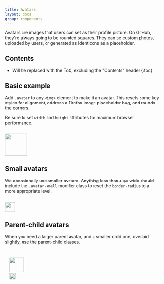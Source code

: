 ```yaml
---
title: Avatars
layout: docs
group: components
---
```


Avatars are images that users can set as their profile picture. On GitHub, they're always going to be rounded squares. They can be custom photos, uploaded by users, or generated as Identicons as a placeholder.

## Contents

* Will be replaced with the ToC, excluding the "Contents" header
{:toc}

## Basic example

Add `.avatar` to any `<img>` element to make it an avatar. This resets some key styles for alignment, address a Firefox image placeholder bug, and rounds the corners.

Be sure to set `width` and `height` attributes for maximum browser performance.

<code>
<img class="avatar" src="https://avatars3.githubusercontent.com/u/9919?v=3&s=144" width="72" height="72">
</code>

## Small avatars

We occasionally use smaller avatars. Anything less than `48px` wide should include the `.avatar-small` modifier class to reset the `border-radius` to a more appropriate level.

<code>
<img class="avatar avatar-small" src="https://avatars3.githubusercontent.com/u/9919?v=3&s=64" width="32" height="32">
</code>

## Parent-child avatars

When you need a larger parent avatar, and a smaller child one, overlaid slightly, use the parent-child classes.

<code>
<div class="avatar-parent-child left">
  <img class="avatar" src="https://avatars3.githubusercontent.com/u/9919?v=3&s=96" width="48" height="48">
  <img class="avatar avatar-child" src="https://avatars3.githubusercontent.com/u/9919?v=3&s=40" width="20" height="20">
</div>
</code>
